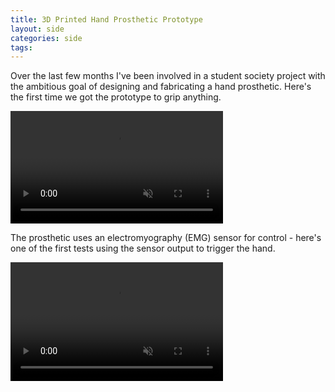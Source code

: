 ```yaml
---
title: 3D Printed Hand Prosthetic Prototype
layout: side
categories: side
tags:
---
```


Over the last few months I've been involved in a student society project with the ambitious goal of designing and fabricating a hand prosthetic. 
Here's the first time we got the prototype to grip anything.

<video width="340" height="180" muted controls loop>
  <source src="/assets/posts/2018-03-19-3d-printed-prosthetic/hand_pick_up.mp4" type="video/mp4">
</video>


The prosthetic uses an electromyography (EMG) sensor for control - here's one of the first tests using the sensor output to trigger the hand.

<video width="340" height="190" muted controls loop>
  <source src="/assets/posts/2018-03-19-3d-printed-prosthetic/hand_muscle_control.mp4" type="video/mp4">
</video>

